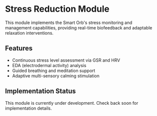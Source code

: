 # Stress Reduction Module

This module implements the Smart Orb's stress monitoring and management capabilities, providing real-time biofeedback and adaptable relaxation interventions.

## Features

- Continuous stress level assessment via GSR and HRV
- EDA (electrodermal activity) analysis
- Guided breathing and meditation support
- Adaptive multi-sensory calming stimulation

## Implementation Status

This module is currently under development. Check back soon for implementation details.